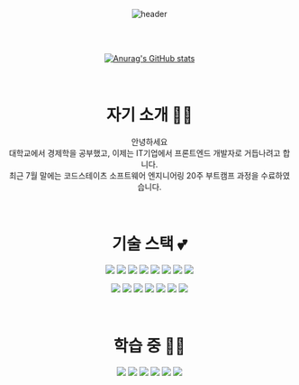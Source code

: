 <div align=center>

![header](https://capsule-render.vercel.app/api?type=soft&color=timeGradient&height=180&section=header&text=AhrimAhn&fontSize=70)

<br>
<br>

[![Anurag's GitHub stats](https://github-readme-stats.vercel.app/api?username=ahnella04&show_icons=true&count_private=true&hide=issues,contribs&theme=cobalt)](https://github.com/ahnella04/)

<br>

# 자기 소개 👩‍💻

  안녕하세요
  <br>
  대학교에서 경제학을 공부했고, 이제는 IT기업에서 프론트엔드 개발자로 거듭나려고 합니다.
  <br>
  최근 7월 말에는 코드스테이츠 소프트웨어 엔지니어링 20주 부트캠프 과정을 수료하였습니다.
  
<br>



# 기술 스택 💕
<a href="https://ko.javascript.info/" target="_blank"><img src="https://img.shields.io/badge/JavaScript-F7DF1E?style=flat-square&logo=JavaScript&logoColor=white"/></a>
<a href="https://www.typescriptlang.org/docs/" target="_blank"><img src="https://img.shields.io/badge/TypeScript-3178C6?style=flat-square&logo=TypeScript&logoColor=white"/></a>
<a href="https://blog.naver.com/basilry" target="_blank"><img src="https://img.shields.io/badge/HTML5-E34F26?style=flat-square&logo=HTML5&logoColor=white"/></a>
<a href="https://blog.naver.com/basilry" target="_blank"><img src="https://img.shields.io/badge/CSS3-1572B6?style=flat-square&logo=CSS3&logoColor=white"/></a>
<a href="https://ko.reactjs.org/docs/hello-world.html" target="_blank"><img src="https://img.shields.io/badge/ReactJS-61DAFB?style=flat-square&logo=React&logoColor=white"/></a>
<a href="https://blog.naver.com/basilry" target="_blank"><img src="https://img.shields.io/badge/Redux-764ABC?style=flat-square&logo=Redux&logoColor=white"/></a>
<a href="https://reactrouter.com/web/guides/quick-start" target="_blank"><img src="https://img.shields.io/badge/React Router-CA4245?style=flat-square&logo=React Router&logoColor=white"/></a>
<img src="https://img.shields.io/badge/styled-components-DB7093?style=flat-square&logo=styled-components&logoColor=white"/>
  
<a href="https://velog.io/@ahnella04" target="_blank"><img src="https://img.shields.io/badge/Node.js-339933?style=flat-square&logo=Node.js&logoColor=white"/></a>
<a href="https://velog.io/@ahnella04" target="_blank"><img src="https://img.shields.io/badge/Express-000000?style=flat-square&logo=Express&logoColor=white"/></a>
<a href="https://velog.io/@ahnella04" target="_blank"><img src="https://img.shields.io/badge/Git-F05032?style=flat-square&logo=Git&logoColor=white"/></a>
<a href="https://velog.io/@ahnella04" target="_blank"><img src="https://img.shields.io/badge/GitHub-181717?style=flat-square&logo=GitHub&logoColor=white"/></a>
<a href="https://velog.io/@ahnella04" target="_blank"><img src="https://img.shields.io/badge/Slack-4A154B?style=flat-square&logo=Slack&logoColor=white"/></a>
<a href="https://velog.io/@ahnella04" target="_blank"><img src="https://img.shields.io/badge/Notion-000000?style=flat-square&logo=Notion&logoColor=white"/></a>
<a href="https://velog.io/@ahnella04" target="_blank"><img src="https://img.shields.io/badge/Discord-5865F2?style=flat-square&logo=Discord&logoColor=white"/></a>


<br>

# 학습 중 💪🏻
<a href="https://velog.io/@ahnella04" target="_blank"><img src="https://img.shields.io/badge/GraphQL-E434AA?style=flat-square&logo=GraphQL&logoColor=white"/></a>
<a href="https://velog.io/@ahnella04" target="_blank"><img src="https://img.shields.io/badge/Apollo GraphQL-311C87?style=flat-square&logo=ApolloGraphQL&logoColor=white"/></a>
<a href="https://velog.io/@ahnella04" target="_blank"><img src="https://img.shields.io/badge/Prettier-F7B93E?style=flat-square&logo=Prettier&logoColor=white"/></a>
<a href="https://velog.io/@ahnella04" target="_blank"><img src="https://img.shields.io/badge/ESLint-4B32C3?style=flat-square&logo=ESLint&logoColor=white"/></a>
<a href="https://velog.io/@ahnella04" target="_blank"><img src="https://img.shields.io/badge/Amazon AWS-232F3E?style=flat-square&logo=Amazon AWS&logoColor=white"/></a>
<a href="https://velog.io/@ahnella04" target="_blank"><img src="https://img.shields.io/badge/Firebase-FFCA28?style=flat-square&logo=Firebase&logoColor=white"/></a>

<br>
